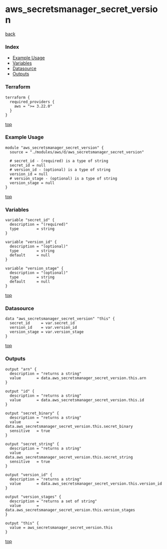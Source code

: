 # aws_secretsmanager_secret_version

[back](../aws.md)

### Index

- [Example Usage](#example-usage)
- [Variables](#variables)
- [Datasource](#datasource)
- [Outputs](#outputs)

### Terraform

```hcl
terraform {
  required_providers {
    aws = ">= 3.22.0"
  }
}
```

[top](#index)

### Example Usage

```hcl
module "aws_secretsmanager_secret_version" {
  source = "./modules/aws/d/aws_secretsmanager_secret_version"

  # secret_id - (required) is a type of string
  secret_id = null
  # version_id - (optional) is a type of string
  version_id = null
  # version_stage - (optional) is a type of string
  version_stage = null
}
```

[top](#index)

### Variables

```hcl
variable "secret_id" {
  description = "(required)"
  type        = string
}

variable "version_id" {
  description = "(optional)"
  type        = string
  default     = null
}

variable "version_stage" {
  description = "(optional)"
  type        = string
  default     = null
}
```

[top](#index)

### Datasource

```hcl
data "aws_secretsmanager_secret_version" "this" {
  secret_id     = var.secret_id
  version_id    = var.version_id
  version_stage = var.version_stage
}
```

[top](#index)

### Outputs

```hcl
output "arn" {
  description = "returns a string"
  value       = data.aws_secretsmanager_secret_version.this.arn
}

output "id" {
  description = "returns a string"
  value       = data.aws_secretsmanager_secret_version.this.id
}

output "secret_binary" {
  description = "returns a string"
  value       = data.aws_secretsmanager_secret_version.this.secret_binary
  sensitive   = true
}

output "secret_string" {
  description = "returns a string"
  value       = data.aws_secretsmanager_secret_version.this.secret_string
  sensitive   = true
}

output "version_id" {
  description = "returns a string"
  value       = data.aws_secretsmanager_secret_version.this.version_id
}

output "version_stages" {
  description = "returns a set of string"
  value       = data.aws_secretsmanager_secret_version.this.version_stages
}

output "this" {
  value = aws_secretsmanager_secret_version.this
}
```

[top](#index)